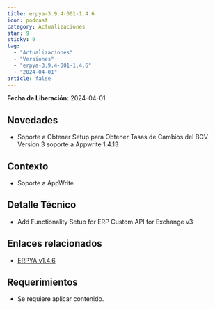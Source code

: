 ```yaml
---
title: erpya-3.9.4-001-1.4.6
icon: podcast
category: Actualizaciones
star: 9
sticky: 9
tag:
  - "Actualizaciones"
  - "Versiones"
  - "erpya-3.9.4-001-1.4.6"
  - "2024-04-01"
article: false
---
```


**Fecha de Liberación:** 2024-04-01

## Novedades

- Soporte a Obtener Setup para Obtener Tasas de Cambios del BCV Version 3 soporte a Appwrite 1.4.13

## Contexto

- Soporte a AppWrite

## Detalle Técnico

- Add Functionality Setup for ERP Custom API for Exchange v3

## Enlaces relacionados

- [ERPYA v1.4.6](https://github.com/erpya/adempiere_patch_zk/releases/tag/1.4.6)

## Requerimientos

- Se requiere aplicar contenido.
